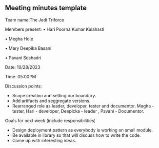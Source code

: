 ## Meeting minutes template

Team name:The Jedi Triforce

Members present:
• Hari Poorna Kumar Kalahasti

• Megha Hole

• Mary Deepika Basani

• Pavani Seshadri

Date: 10/28/2023

Time: 05:00PM

Discussion points: 

* Scope creation and setting our boundary.
* Add artifacts and seggregate versions.
* Rearranged role as leader, developer, tester and documentor. Megha - tester, Hari - developer, Deepicka - leader , Pavani - Documentor.

Goals for next week (include responsibilities)

* Design deployment pattern as everybody is working on small module.
* Be available in library so that will discuss how to write the code.
* Come up with interesting ideas.
